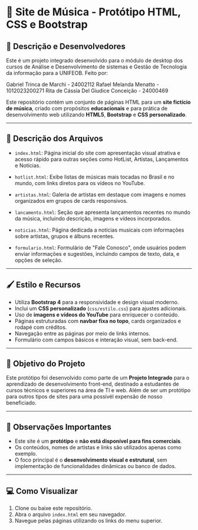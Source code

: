 
# 🎵 **Site de Música - Protótipo HTML, CSS e Bootstrap**

## 📅 **Descrição e Desenvolvedores**

Este é um projeto integrado desenvolvido para o módulo de desktop dos cursos de Análise e Desenvolvimento de sistemas e Gestão de Tecnologia da informação para a UNIFEOB.
Feito por:

Gabriel Trinca de Marchi - 24002112
Rafael Melanda Menatto - 1012023200271
Rita de Cássia Del Giudice Conceição - 24000469

Este repositório contém um conjunto de páginas HTML para um **site fictício de música**, criado com propósitos **educacionais** e para prática de desenvolvimento web utilizando **HTML5**, **Bootstrap** e **CSS personalizado**.

---

## 📂 **Descrição dos Arquivos**

* `index.html`:
  Página inicial do site com apresentação visual atrativa e acesso rápido para outras seções como HotList, Artistas, Lançamentos e Notícias.

* `hotlist.html`:
  Exibe listas de músicas mais tocadas no Brasil e no mundo, com links diretos para os vídeos no YouTube.

* `artistas.html`:
  Galeria de artistas em destaque com imagens e nomes organizados em grupos de cards responsivos.

* `lancamento.html`:
  Seção que apresenta lançamentos recentes no mundo da música, incluindo descrição, imagens e vídeos incorporados.

* `noticias.html`:
  Página dedicada a notícias musicais com informações sobre artistas, grupos e álbuns recentes.

* `formulario.html`:
  Formulário de "Fale Conosco", onde usuários podem enviar informações e sugestões, incluindo campos de texto, data, e opções de seleção.

---

## 🖌️ **Estilo e Recursos**

* Utiliza **Bootstrap 4** para a responsividade e design visual moderno.
* Inclui um **CSS personalizado** (`css/estilo.css`) para ajustes adicionais.
* Uso de **imagens e vídeos do YouTube** para enriquecer o conteúdo.
* Páginas estruturadas com **navbar fixa no topo**, cards organizados e rodapé com créditos.
* Navegação entre as páginas por meio de links internos.
* Formulário com campos básicos e interação visual, sem back-end.

---

## 🚀 **Objetivo do Projeto**

Este protótipo foi desenvolvido como parte de um **Projeto Integrado** para o aprendizado de desenvolvimento front-end, destinado a estudantes de cursos técnicos e superiores na área de TI e web. Além de ser um protótipo para outros tipos de sites para uma possivél expensão de nosso beneficiado.

---

## 📌 **Observações Importantes**

* Este site é um **protótipo** e **não está disponível para fins comerciais**.
* Os conteúdos, nomes de artistas e links são utilizados apenas como exemplo.
* O foco principal é o **desenvolvimento visual e estrutural**, sem implementação de funcionalidades dinâmicas ou banco de dados.

---

## 💻 **Como Visualizar**

1. Clone ou baixe este repositório.
2. Abra o arquivo `index.html` em seu navegador.
3. Navegue pelas páginas utilizando os links do menu superior.

